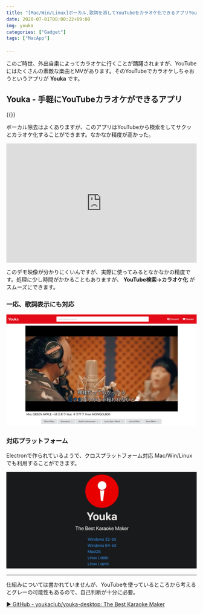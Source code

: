 ```yaml
---
title: "[Mac/Win/Linux]ボーカル,歌詞を消してYouTubeをカラオケ化できるアプリYouka"
date: 2020-07-01T08:00:22+09:00
img: youka
categories: ["Gadget"]
tags: ["MacApp"]

---
```


このご時世、外出自粛によってカラオケに行くことが躊躇されますが、YouTubeにはたくさんの素敵な楽曲とMVがあります。そのYouTubeでカラオケしちゃおうというアプリが **Youka** です。

## Youka - 手軽にYouTubeカラオケができるアプリ

{{<blogcard url="https://www.youka.club">}}

ボーカル除去はよくありますが、このアプリはYouTubeから検索をしてサクッとカラオケ化することができます。なかなか精度が高かった。

<div style="padding:62.5% 0 0 0;position:relative;"><iframe src="https://player.vimeo.com/video/401471507" style="position:absolute;top:0;left:0;width:100%;height:100%;" frameborder="0" allow="autoplay; fullscreen" allowfullscreen></iframe></div><script src="https://player.vimeo.com/api/player.js"></script>

このデモ映像が分かりにくいんですが、実際に使ってみるとなかなかの精度です。処理に少し時間がかかることもありますが、 **YouTube検索→カラオケ化** がスムーズにできます。

### 一応、歌詞表示にも対応

![少しのずれたりもする](../../../images/mac-youka-2.jpg)

### 対応プラットフォーム

Electronで作られているようで、クロスプラットフォーム対応 Mac/Win/Linuxでも利用することができます。

![OSによって専用のダウンロードボタンが表示される](../../../images/mac-youka-1.jpg)

***

仕組みについては書かれていませんが、YouTubeを使っているところから考えるとグレーの可能性もあるので、自己判断が十分に必要。

[▶︎ GitHub - youkaclub/youka-desktop: The Best Karaoke Maker](https://github.com/youkaclub/youka-desktop)